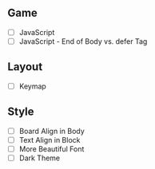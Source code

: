 ## Game
- [ ] JavaScript
- [ ] JavaScript - End of Body vs. defer Tag

## Layout
- [ ] Keymap

## Style
- [ ] Board Align in Body 
- [ ] Text Align in Block
- [ ] More Beautiful Font
- [ ] Dark Theme